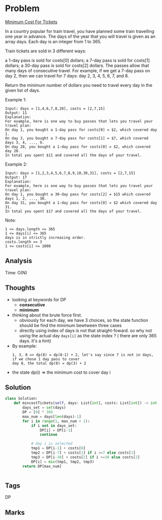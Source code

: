 # Problem
[Minimum Cost For Tickets](https://leetcode.com/problems/minimum-cost-for-tickets)

In a country popular for train travel, you have planned some train travelling one year in advance.  The days of the year that you will travel is given as an array days.  Each day is an integer from 1 to 365.

Train tickets are sold in 3 different ways:

a 1-day pass is sold for costs[0] dollars;
a 7-day pass is sold for costs[1] dollars;
a 30-day pass is sold for costs[2] dollars.
The passes allow that many days of consecutive travel.  For example, if we get a 7-day pass on day 2, then we can travel for 7 days: day 2, 3, 4, 5, 6, 7, and 8.

Return the minimum number of dollars you need to travel every day in the given list of days.

 
Example 1:
```
Input: days = [1,4,6,7,8,20], costs = [2,7,15]
Output: 11
Explanation: 
For example, here is one way to buy passes that lets you travel your travel plan:
On day 1, you bought a 1-day pass for costs[0] = $2, which covered day 1.
On day 3, you bought a 7-day pass for costs[1] = $7, which covered days 3, 4, ..., 9.
On day 20, you bought a 1-day pass for costs[0] = $2, which covered day 20.
In total you spent $11 and covered all the days of your travel.
```
Example 2:
```
Input: days = [1,2,3,4,5,6,7,8,9,10,30,31], costs = [2,7,15]
Output: 17
Explanation: 
For example, here is one way to buy passes that lets you travel your travel plan:
On day 1, you bought a 30-day pass for costs[2] = $15 which covered days 1, 2, ..., 30.
On day 31, you bought a 1-day pass for costs[0] = $2 which covered day 31.
In total you spent $17 and covered all the days of your travel.
```

Note:
```
1 <= days.length <= 365
1 <= days[i] <= 365
days is in strictly increasing order.
costs.length == 3
1 <= costs[i] <= 1000
```

## Analysis
Time: O(N)

## Thoughts
- looking at keywords for DP
  - **consecutive**
  - **minimum**
- thinking about the brute force first.
  - obviously for each day, we have 3 choices, so the state function should be
    find the minimum bewtween three cases
  - directly using index of days is not that straight-foward. so why not using 
    the actual day `days[i]` as the state index ? ( there are only 365 days. it's a hint)
- By example:
  ```
  1, 3, 8 => dp(8) = dp(8-1) + 2, let's say since 7 is not in days, if we chose 1 day pass to cover
  day 8, the total dp(8) = dp(3) + 2
  ```
- the state dp(i) => the minimum cost to cover day i 

## Solution
```python
class Solution:
    def mincostTickets(self, days: List[int], costs: List[int]) -> int:        
        days_set = set(days)
        DP = [0] * 366
        max_num = days[len(days)-1]
        for i in range(1, max_num + 1):
            if i not in days_set:
                DP[i] = DP[i-1]
                continue
            
            # day i is selected            
            tmp1 = DP[i-1] + costs[0]
            tmp2 = DP[i-7] + costs[1] if i >=7 else costs[1]
            tmp3 = DP[i-30] + costs[2] if i >=30 else costs[2]
            DP[i] = min(tmp1, tmp2, tmp3)
        return DP[max_num]



```

## Tags
DP

## Marks

[comment]: <timestamp:2019-06-04>